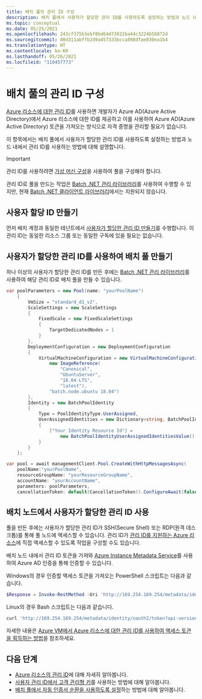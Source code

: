 ```yaml
---
title: 배치 풀의 관리 ID 구성
description: 배치 풀에서 사용자가 할당한 관리 ID를 사용하도록 설정하는 방법과 노드 내에서 관리 ID를 사용하는 방법에 대해 알아봅니다.
ms.topic: conceptual
ms.date: 05/25/2021
ms.openlocfilehash: 243cf375b3ebf8bd64d73022ba44c3224b58872d
ms.sourcegitcommit: 80d311abffb2d9a457333bcca898dfae830ea1b4
ms.translationtype: HT
ms.contentlocale: ko-KR
ms.lasthandoff: 05/26/2021
ms.locfileid: "110457773"
---
```

# <a name="configure-managed-identities-in-batch-pools"></a>배치 풀의 관리 ID 구성

[Azure 리소스에 대한 관리 ID](../active-directory/managed-identities-azure-resources/overview.md)를 사용하면 개발자가 Azure AD(Azure Active Directory)에서 Azure 리소스에 대한 ID를 제공하고 이를 사용하여 Azure AD(Azure Active Directory) 토큰을 가져오는 방식으로 자격 증명을 관리할 필요가 없습니다.

이 항목에서는 배치 풀에서 사용자가 할당한 관리 ID를 사용하도록 설정하는 방법과 노드 내에서 관리 ID를 사용하는 방법에 대해 설명합니다.

> [!IMPORTANT]
> 관리 ID를 사용하려면 [가상 머신 구성](nodes-and-pools.md#virtual-machine-configuration)을 사용하여 풀을 구성해야 합니다.
>
> 관리 ID로 풀을 만드는 작업은 [Batch .NET 관리 라이브러리](/dotnet/api/overview/azure/batch#management-library)를 사용하여 수행할 수 있지만, 현재 [Batch .NET 클라이언트 라이브러리](/dotnet/api/overview/azure/batch#client-library)에서는 지원되지 않습니다.

## <a name="create-a-user-assigned-identity"></a>사용자 할당 ID 만들기

먼저 배치 계정과 동일한 테넌트에서 [사용자가 할당한 관리 ID 만들기](../active-directory/managed-identities-azure-resources/how-to-manage-ua-identity-portal.md#create-a-user-assigned-managed-identity)를 수행합니다. 이 관리 ID는 동일한 리소스 그룹 또는 동일한 구독에 있을 필요는 없습니다.

## <a name="create-a-batch-pool-with-user-assigned-managed-identities"></a>사용자가 할당한 관리 ID를 사용하여 배치 풀 만들기

하나 이상의 사용자가 할당한 관리 ID를 만든 후에는 [Batch .NET 관리 라이브러리](/dotnet/api/overview/azure/batch#management-library)를 사용하여 해당 관리 ID로 배치 풀을 만들 수 있습니다.

```csharp
var poolParameters = new Pool(name: "yourPoolName")
    {
        VmSize = "standard_d1_v2",
        ScaleSettings = new ScaleSettings
        {
            FixedScale = new FixedScaleSettings
            {
                TargetDedicatedNodes = 1
            }
        },
        DeploymentConfiguration = new DeploymentConfiguration
        {
            VirtualMachineConfiguration = new VirtualMachineConfiguration(
                new ImageReference(
                    "Canonical",
                    "UbuntuServer",
                    "18.04-LTS",
                    "latest"),
                "batch.node.ubuntu 18.04")
        },
        Identity = new BatchPoolIdentity
        {
            Type = PoolIdentityType.UserAssigned,
            UserAssignedIdentities = new Dictionary<string, BatchPoolIdentityUserAssignedIdentitiesValue>
            {
                ["Your Identity Resource Id"] =
                    new BatchPoolIdentityUserAssignedIdentitiesValue()
            }
        }
    };

var pool = await managementClient.Pool.CreateWithHttpMessagesAsync(
    poolName:"yourPoolName",
    resourceGroupName: "yourResourceGroupName",
    accountName: "yourAccountName",
    parameters: poolParameters,
    cancellationToken: default(CancellationToken)).ConfigureAwait(false);    
```

## <a name="use-user-assigned-managed-identities-in-batch-nodes"></a>배치 노드에서 사용자가 할당한 관리 ID 사용

풀을 만든 후에는 사용자가 할당한 관리 ID가 SSH(Secure Shell) 또는 RDP(원격 데스크톱)를 통해 풀 노드에 액세스할 수 있습니다. 관리 ID가 [관리 ID를 지원하는 Azure 리소스](../active-directory/managed-identities-azure-resources/services-support-managed-identities.md)에 직접 액세스할 수 있도록 작업을 구성할 수도 있습니다.

배치 노드 내에서 관리 ID 토큰을 가져와 [Azure Instance Metadata Service](../virtual-machines/windows/instance-metadata-service.md)를 사용하여 Azure AD 인증을 통해 인증할 수 있습니다.

Windows의 경우 인증할 액세스 토큰을 가져오는 PowerShell 스크립트는 다음과 같습니다.

```powershell
$Response = Invoke-RestMethod -Uri 'http://169.254.169.254/metadata/identity/oauth2/token?api-version=2018-02-01&resource={Resource App Id Url}' -Method GET -Headers @{Metadata="true"} 
```

Linux의 경우 Bash 스크립트는 다음과 같습니다.

```bash
curl 'http://169.254.169.254/metadata/identity/oauth2/token?api-version=2018-02-01&resource={Resource App Id Url}' -H Metadata:true
```

자세한 내용은 [Azure VM에서 Azure 리소스에 대한 관리 ID를 사용하여 액세스 토큰을 획득하는 방법](../active-directory/managed-identities-azure-resources/how-to-use-vm-token.md)을 참조하세요.

## <a name="next-steps"></a>다음 단계

- [Azure 리소스의 관리 ID](../active-directory/managed-identities-azure-resources/overview.md)에 대해 자세히 알아봅니다.
- [사용자 관리 ID에서 고객 관리형 키](batch-customer-managed-key.md)를 사용하는 방법에 대해 알아봅니다.
- [배치 풀에서 자동 인증서 순환을 사용하도록 설정](automatic-certificate-rotation.md)하는 방법에 대해 알아봅니다.
